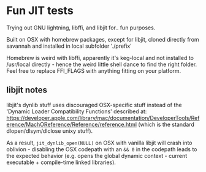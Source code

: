 
# Fun JIT tests

Trying out GNU lightning, libffi, and libjit for.. fun purposes.

Built on OSX with homebrew packages, except for libjit, cloned directly
from savannah and installed in local subfolder './prefix'

Homebrew is weird with libffi, apparently it's keg-local and not installed
to /usr/local directly - hence the weird little shell dance to find the
right folder. Feel free to replace FFI_FLAGS with anything fitting on
your platform.

## libjit notes

libjit's dynlib stuff uses discouraged OSX-specific stuff instead of
the 'Dynamic Loader Compatibility Functions' described at:
<https://developer.apple.com/library/mac/documentation/DeveloperTools/Reference/MachOReference/Reference/reference.html> (which is the standard dlopen/dlsym/dlclose unixy
stuff).

As a result, `jit_dynlib_open(NULL)` on OSX with vanilla libjit will
crash into oblivion - disabling the OSX codepath with an `&& 0` in the
codepath leads to the expected behavior (e.g. opens the global dynamic
context - current executable + compile-time linked libraries).

